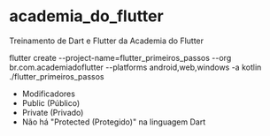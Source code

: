 # academia_do_flutter
Treinamento de Dart e Flutter da Academia do Flutter

 flutter create --project-name=flutter_primeiros_passos --org br.com.academiadoflutter --platforms android,web,windows -a kotlin ./flutter_primeiros_passos

- Modificadores
-  Public (Público)
-  Private (Privado)
-  Não há "Protected (Protegido)" na linguagem Dart
